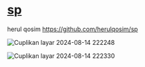 # [sp](https://github.com/herulqosim/sp)
herul qosim
https://github.com/herulqosim/sp

![Cuplikan layar 2024-08-14 222248](https://github.com/user-attachments/assets/95654a85-ddb7-444c-ac4c-0704ae08bf09)


![Cuplikan layar 2024-08-14 222330](https://github.com/user-attachments/assets/bd671bf3-5e7e-46a3-acb2-2a42c5eba872)

